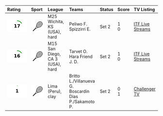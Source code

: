 | Rating                                                                                                                                 | Sport                                                                                                        | League                          | Teams                                                    | Status   | Score   | TV Listing                                                                               |
|:---------------------------------------------------------------------------------------------------------------------------------------|:-------------------------------------------------------------------------------------------------------------|:--------------------------------|:---------------------------------------------------------|:---------|:--------|:-----------------------------------------------------------------------------------------|
| <img src="https://raw.githubusercontent.com/BlakeDuncan25/Donut-SVG-Ratings/bac4e4a278175106499642192132b1786a9aec38/17.svg" alt="17"> | <img src="https://raw.githubusercontent.com/BlakeDuncan25/Donut-SVG-Ratings/master/tennis.png" alt="Tennis"> | M25 Wichita, KS (USA), hard     | Peliwo F.<br>Spizzirri E.                                | Set 2    | 1<br>0  | <a href="https://live.itftennis.com/en/live-streams/">ITF Live Streams</a>               |
| <img src="https://raw.githubusercontent.com/BlakeDuncan25/Donut-SVG-Ratings/bac4e4a278175106499642192132b1786a9aec38/16.svg" alt="16"> | <img src="https://raw.githubusercontent.com/BlakeDuncan25/Donut-SVG-Ratings/master/tennis.png" alt="Tennis"> | M15 San Diego, CA 3 (USA), hard | Tarvet O.<br>Hara Friend J. D.                           | Set 2    | 1<br>0  | <a href="https://live.itftennis.com/en/live-streams/">ITF Live Streams</a>               |
| <img src="https://raw.githubusercontent.com/BlakeDuncan25/Donut-SVG-Ratings/bac4e4a278175106499642192132b1786a9aec38/1.svg" alt="1">   | <img src="https://raw.githubusercontent.com/BlakeDuncan25/Donut-SVG-Ratings/master/tennis.png" alt="Tennis"> | Lima (Peru), clay               | Britto L./Villanueva G.<br>Boscardin Dias P./Sakamoto P. | Set 2    | 0<br>1  | <a href="https://www.atptour.com/en/atp-challenger-tour/challenger-tv">Challenger TV</a> |